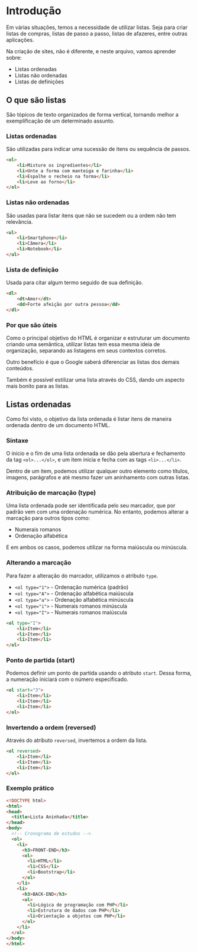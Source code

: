 # Introdução

Em várias situações, temos a necessidade de utilizar listas. Seja para criar listas de compras, listas de passo a passo, listas de afazeres, entre outras aplicações.

Na criação de sites, não é diferente, e neste arquivo, vamos aprender sobre:

- Listas ordenadas
- Listas não ordenadas
- Listas de definições

## O que são listas 

São tópicos de texto organizados de forma vertical, tornando melhor a exemplificação de um determinado assunto.

### Listas ordenadas

São utilizadas para indicar uma sucessão de itens ou sequência de passos.

```html
<ol>
    <li>Misture os ingredientes</li>
    <li>Unte a forma com manteiga e farinha</li>
    <li>Espalhe o recheio na forma</li>
    <li>Leve ao forno</li>
</ol>
```

### Listas não ordenadas

São usadas para listar itens que não se sucedem ou a ordem não tem relevância.

```html
<ul>
    <li>Smartphone</li>
    <li>Câmera</li>
    <li>Notebook</li>
</ul>
```

### Lista de definição

Usada para citar algum termo seguido de sua definição.

```html
<dl>
    <dt>Amor</dt>
    <dd>Forte afeição por outra pessoa</dd>
</dl>
```

### Por que são úteis

Como o principal objetivo do HTML é organizar e estruturar um documento criando uma semântica, utilizar listas tem essa mesma ideia de organização, separando as listagens em seus contextos corretos.

Outro benefício é que o Google saberá diferenciar as listas dos demais conteúdos.

Também é possível estilizar uma lista através do CSS, dando um aspecto mais bonito para as listas.

## Listas ordenadas

Como foi visto, o objetivo da lista ordenada é listar itens de maneira ordenada dentro de um documento HTML.

### Sintaxe 

O início e o fim de uma lista ordenada se dão pela abertura e fechamento da tag `<ol>...</ol>`, e um item inicia e fecha com as tags `<li>...</li>`.

Dentro de um item, podemos utilizar qualquer outro elemento como títulos, imagens, parágrafos e até mesmo fazer um aninhamento com outras listas.

### Atribuição de marcação (type)

Uma lista ordenada pode ser identificada pelo seu marcador, que por padrão vem com uma ordenação numérica. No entanto, podemos alterar a marcação para outros tipos como:

- Numerais romanos 
- Ordenação alfabética

E em ambos os casos, podemos utilizar na forma maiúscula ou minúscula.

### Alterando a marcação

Para fazer a alteração do marcador, utilizamos o atributo `type`.

- `<ol type="1">` - Ordenação numérica (padrão)
- `<ol type="A">` - Ordenação alfabética maiúscula
- `<ol type="a">` - Ordenação alfabética minúscula
- `<ol type="i">` - Numerais romanos minúscula
- `<ol type="I">` - Numerais romanos maiúscula

```html
<ol type="I">
    <li>Item</li>
    <li>Item</li>
    <li>Item</li>
</ol>
```

### Ponto de partida (start)

Podemos definir um ponto de partida usando o atributo `start`. Dessa forma, a numeração iniciará com o número especificado.

```html
<ol start="3">
    <li>Item</li>
    <li>Item</li>
    <li>Item</li>
</ol>
```

### Invertendo a ordem (reversed)

Através do atributo `reversed`, invertemos a ordem da lista.

```html
<ol reversed>
    <li>Item</li>
    <li>Item</li>
    <li>Item</li>
</ol>
```
### Exemplo prático

```html
<!DOCTYPE html>
<html>
<head>
  <title>Lista Aninhada</title>
</head>
<body>
  <!-- Cronograma de estudos -->
  <ol>
    <li>
      <h3>FRONT-END</h3>
      <ol>
        <li>HTML</li>
        <li>CSS</li>
        <li>Bootstrap</li>
      </ol>
    </li>
    <li>
      <h3>BACK-END</h3>
      <ol>
        <li>Lógica de programação com PHP</li>
        <li>Estrutura de dados com PHP</li>
        <li>Orientação a objetos com PHP</li>
      </ol>
    </li>
  </ol>
</body>
</html>
```
